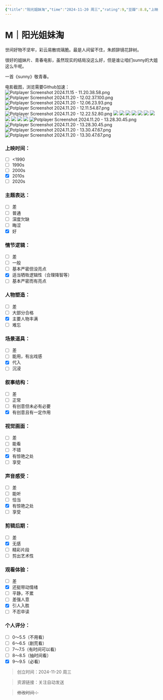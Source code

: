 ```yaml
---
{"title":"阳光姐妹淘","time":"2024-11-20 周三","rating":9,"豆瓣":8.8,"上映时间":["2011"],"类型":["M","剧情","喜剧"],"导演":["姜炯哲 Hyeong-Cheol Kang"],"主演":["柳好贞 Ho-jeong Yu","闵孝琳 Hyo-rin Min"],"国家/地区":["韩国"],"片长/分钟":"135分钟","dg-publish":true,"permalink":"/300 评价/M/新近看过/阳光姐妹淘/","dgPassFrontmatter":true,"created":"2024-11-20T18:02:26.084+08:00","updated":"2024-11-20T21:55:06.934+08:00"}
---
```


# M｜阳光姐妹淘
世间好物不坚牢，彩云易散琉璃脆。最是人间留不住，朱颜辞镜花辞树。

很好的姐妹片、青春电影，虽然现实的结局没这么好，但是谁让咱们sunny的大姐这么牛呢。

一首《sunny》敬青春。

电影截图，浏览需要Github加速：
![Potplayer Screenshot 2024.11.15 - 11.20.38.58.png](https://raw.githubusercontent.com/dolanjiang/Image-Jiang/main/202411202134049.jpg)
![Potplayer Screenshot 2024.11.20 - 12.02.37.100.png](https://raw.githubusercontent.com/dolanjiang/Image-Jiang/main/202411202135152.jpg)
![Potplayer Screenshot 2024.11.20 - 12.06.23.93.png](https://raw.githubusercontent.com/dolanjiang/Image-Jiang/main/202411202136112.jpg)
![Potplayer Screenshot 2024.11.20 - 12.11.54.87.png](https://raw.githubusercontent.com/dolanjiang/Image-Jiang/main/202411202137522.jpg)
![Potplayer Screenshot 2024.11.20 - 12.22.52.80.png](https://raw.githubusercontent.com/dolanjiang/Image-Jiang/main/202411202137908.jpg)
![](https://raw.githubusercontent.com/dolanjiang/Image-Jiang/main/202411202139977.jpg)
![](https://raw.githubusercontent.com/dolanjiang/Image-Jiang/main/202411202139998.jpg)
![](https://raw.githubusercontent.com/dolanjiang/Image-Jiang/main/202411202139023.jpg)
![](https://raw.githubusercontent.com/dolanjiang/Image-Jiang/main/202411202139048.jpg)
![](https://raw.githubusercontent.com/dolanjiang/Image-Jiang/main/202411202139075.jpg)
![](https://raw.githubusercontent.com/dolanjiang/Image-Jiang/main/202411202139099.jpg)
![](https://raw.githubusercontent.com/dolanjiang/Image-Jiang/main/202411202139122.jpg)
![](https://raw.githubusercontent.com/dolanjiang/Image-Jiang/main/202411202139863.jpg)
![](https://raw.githubusercontent.com/dolanjiang/Image-Jiang/main/202411202139895.jpg)
![](https://raw.githubusercontent.com/dolanjiang/Image-Jiang/main/202411202139953.jpg)
![](https://raw.githubusercontent.com/dolanjiang/Image-Jiang/main/202411202139925.jpg)
![Potplayer Screenshot 2024.11.20 - 13.28.30.45.png](https://raw.githubusercontent.com/dolanjiang/Image-Jiang/main/202411202147094.jpg)
![Potplayer Screenshot 2024.11.20 - 13.28.30.45.png](https://raw.githubusercontent.com/dolanjiang/Image-Jiang/main/202411202147127.jpg)
![Potplayer Screenshot 2024.11.20 - 13.30.47.67.png](https://raw.githubusercontent.com/dolanjiang/Image-Jiang/main/202411202148190.jpg)
![Potplayer Screenshot 2024.11.20 - 13.30.47.67.png](https://raw.githubusercontent.com/dolanjiang/Image-Jiang/main/202411202148231.jpg)

### 上映时间：
- [ ] <1990
- [ ] 1990s
- [ ] 2000s
- [x] 2010s
- [ ] 2020s
### 主题表达：
- [ ] 差
- [ ] 普通
- [ ] 深度欠缺
- [ ] 晦涩
- [x] 好
### 情节逻辑：
- [ ] 差
- [ ] 一般
- [ ] 基本严密但没亮点
- [x] 适当牺牲逻辑性（合理降智等）
- [ ] 基本严密而有亮点
### 人物塑造：
- [ ] 差
- [ ] 大部分合格
- [x] 主要人物丰满
- [ ] 难忘
### 场景道具：
- [ ] 差
- [ ] 能用，有出戏感
- [x] 代入
- [ ] 沉浸
### 叙事结构：
- [ ] 差
- [ ] 正常
- [ ] 有创意但未必有必要
- [x] 有创意且有一定作用
### 视觉画面：
- [ ] 差
- [ ] 能看
- [ ] 不错
- [x] 有惊艳之处
- [ ] 享受
### 声音感受：
- [ ] 差
- [ ] 能听
- [ ] 恰当
- [x] 有惊艳之处
- [ ] 享受
### 剪辑后期：
- [ ] 差
- [x] 无感
- [ ] 精彩片段
- [ ] 剪出艺术性
### 观看体验：
- [ ] 差
- [x] 还挺带动情绪
- [ ] 平静，不累
- [ ] 差强人意
- [x] 引人入胜
- [ ] 不忍卒读
### 个人评分：
- [ ] 0～5.5（不用看）
- [ ] 6～6.5（剧荒看）
- [ ] 7～7.5（有时间可以看）
- [ ] 8～8.5（抽时间看）
- [x] 9～9.5（必看）

>创立时间：2024-11-20 周三

>资源链接：关注自动发送

>~~修改时间：~~



